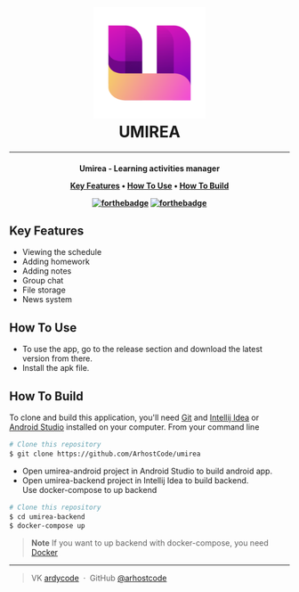 <h1 align="center">
  <br>
  <a href=""><img src="https://github.com/ArhostCode/umirea/blob/develop/umirea-android/app/src/main/res/drawable/logo.png?raw=true" alt="UMIREA" width="200"></a>
  <br>
  UMIREA
  <br>
</h1>

___

<h4 align="center">
Umirea - Learning activities manager

<p align="center">
  <a href="#key-features">Key Features</a> •
  <a href="#how-to-use">How To Use</a> •
  <a href="#build">How To Build</a> 
</p>

[![forthebadge](http://forthebadge.com/images/badges/made-with-java.svg)](http://forthebadge.com)
[![forthebadge](http://forthebadge.com/images/badges/built-with-love.svg)](http://forthebadge.com)

## Key Features

* Viewing the schedule
* Adding homework
* Adding notes
* Group chat
* File storage
* News system

## How To Use

* To use the app, go to the release section and download the latest version from there.
* Install the apk file.

## How To Build

To clone and build this application, you'll need [Git](https://git-scm.com) and [Intellij Idea](https://www.jetbrains.com/idea/) or [Android Studio](https://developer.android.com/studio)  installed on your computer. 
From your command line

```bash
# Clone this repository
$ git clone https://github.com/ArhostCode/umirea
```
* Open umirea-android project in Android Studio to build android app.
* Open umirea-backend project in Intellij Idea to build backend.
<br> Use docker-compose to up backend
```bash
# Clone this repository
$ cd umirea-backend
$ docker-compose up
```
> **Note**
>  If you want to up backend with docker-compose, you need [Docker](https://www.docker.com/)

___

> VK [ardycode](https://vk.com/ardycode) &nbsp;&middot;&nbsp;
> GitHub [@arhostcode](https://github.com/ArhostCode)